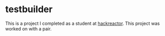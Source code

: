 # testbuilder  
This is a project I completed as a student at [hackreactor](http://hackreactor.com). This project was worked on with a pair.
